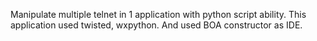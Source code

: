 Manipulate multiple telnet in 1 application with python script ability. This application used twisted, wxpython. And used BOA constructor as IDE.